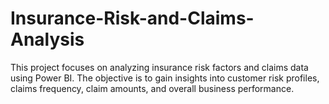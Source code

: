 # Insurance-Risk-and-Claims-Analysis
This project focuses on analyzing insurance risk factors and claims data using Power BI. The objective is to gain insights into customer risk profiles, claims frequency, claim amounts, and overall business performance.
